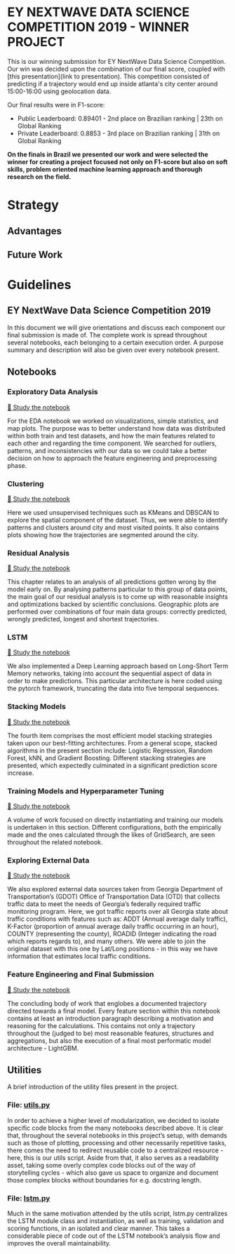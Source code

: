 # EY NEXTWAVE DATA SCIENCE COMPETITION 2019 - WINNER PROJECT

 This is our winning submission for EY NextWave Data Science Competition. Our win was decided upon the combination of our final score, coupled with [this presentation](link to presentation). This competition consisted of predicting if a trajectory would end up inside atlanta's city center around 15:00-16:00 using geolocation data.

Our final results were in F1-score:

- Public Leaderboard: 0.89401 - 2nd place on Brazilian ranking | 23th on Global Ranking
- Private Leaderboard: 0.8853 - 3rd place on Brazilian ranking | 31th on Global Ranking

**On the finals in Brazil we presented our work and were selected the winner for creating a project focused not only on F1-score but also on soft skills, problem oriented machine learning approach and thorough research on the field.**

# Strategy

## Advantages

## Future Work

# Guidelines
## EY NextWave Data Science Competition 2019

In this document we will give orientations and discuss each component our final submission is made of. The complete work is spread throughout several notebooks, each belonging to a certain execution order. A purpose summary and description will also be given over every notebook present.

## Notebooks

### Exploratory Data Analysis

[🔗 Study the notebook](./notebooks/01_extensive_exploratory_data_analysis.ipynb)

For the EDA notebook we worked on visualizations, simple statistics, and map plots. The purpose was to better understand how data was distributed within both train and test datasets, and how the main features related to each other and regarding the time component. We searched for outliers, patterns, and inconsistencies with our data so we could take a better decision on how to approach the feature engineering and preprocessing phase.

### Clustering

[🔗 Study the notebook](./notebooks/02_clustering.ipynb)

Here we used unsupervised techniques such as KMeans and DBSCAN to explore the spatial component of the dataset. Thus, we were able to identify patterns and clusters around city and most visited points. It also contains plots showing how the trajectories are segmented around the city.

### Residual Analysis

[🔗 Study the notebook](./notebooks/03_residual_learning.ipynb)

This chapter relates to an analysis of all predictions gotten wrong by the model early on. By analysing patterns particular to this group of data points, the main goal of our residual analysis is to come up with reasonable insights and optimizations backed by scientific conclusions. Geographic plots are performed over combinations of four main data groups: correctly predicted, wrongly predicted, longest and shortest trajectories.
 
### LSTM

[🔗 Study the notebook](./notebooks/04_lstm.ipynb)

We also implemented a Deep Learning approach based on Long-Short Term Memory networks, taking into account the sequential aspect of data in order to make predictions. This particular architecture is here coded using the pytorch framework, truncating the data into five temporal sequences.

### Stacking Models

[🔗 Study the notebook](./notebooks/05_stacking_ensembling_voting_techniques.ipynb)

The fourth item comprises the most efficient model stacking strategies taken upon our best-fitting architectures. From a general scope, stacked algorithms in the present section include: Logistic Regression, Random Forest, kNN, and Gradient Boosting. Different stacking strategies are presented, which expectedly culminated in a significant prediction score increase.

### Training Models and Hyperparameter Tuning

[🔗 Study the notebook](./notebooks/06_training_classification_models.ipynb)

A volume of work focused on directly instantiating and training our models is undertaken in this section. Different configurations, both the empirically made and the ones calculated through the likes of GridSearch, are seen throughout the related notebook.

### Exploring External Data

[🔗 Study the notebook](./notebooks/07_exploring_external_data.ipynb)

We also explored external data sources taken from Georgia Department of Transportation’s (GDOT) Office of Transportation Data (OTD) that collects traffic data to meet the needs of Georgia’s federally required traffic monitoring program. Here, we got traffic reports over all Georgia state about traffic conditions with features such as:  ADDT (Annual average daily traffic), K-Factor (proportion of annual average daily traffic occurring in an hour), COUNTY (representing the county), ROADID (Integer indicating the road which reports regards to), and many others. We were able to join the original dataset with this one by Lat/Long positions - in this way we have information that estimates local traffic conditions.
 
### Feature Engineering and Final Submission

[🔗 Study the notebook](./notebooks/08_final_submission.ipynb)

The concluding body of work that englobes a documented trajectory directed towards a final model. Every feature section within this notebook contains at least an introduction paragraph describing a motivation and reasoning for the calculations. This contains not only a trajectory throughout the (judged to be) most reasonable features, structures and aggregations, but also the execution of a final most performatic model architecture - LightGBM.

## Utilities

A brief introduction of the utility files present in the project.

### File: [utils.py](./src/utils.py)

In order to achieve a higher level of modularization, we decided to isolate specific code blocks from the many notebooks described above. It is clear that, throughout the several notebooks in this project’s setup, with demands such as those of plotting, processing and other necessarily repetitive tasks, there comes the need to redirect reusable code to a centralized resource - here, this is our utils script. Aside from that, it also serves as a readability asset, taking some overly complex code blocks out of the way of storytelling cycles - which also gave us space to organize and document those complex blocks without boundaries for e.g. docstring length.

### File: [lstm.py](./src/lstm.py)

Much in the same motivation attended by the utils script, lstm.py centralizes the LSTM module class and instantiation, as well as training, validation and scoring functions, in an isolated and clear manner. This takes a considerable piece of code out of the LSTM notebook’s analysis flow and improves the overall maintainability.
